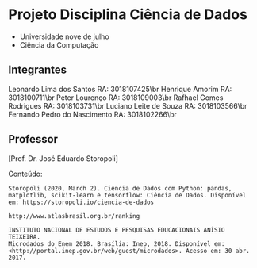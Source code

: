 # Projeto Disciplina Ciência de Dados

* Universidade nove de julho
* Ciência da Computação



## Integrantes
 
Leonardo Lima  dos Santos RA: 3018107425\br
Henrique Amorim RA: 3018100711\br
Peter Lourenço RA: 3018109003\br
Rafhael Gomes Rodrigues RA: 3018103731\br
Luciano Leite de Souza RA: 3018103566\br
Fernando Pedro do Nascimento RA: 3018102266\br

## Professor

[Prof. Dr. José Eduardo Storopoli]





Conteúdo:

```
Storopoli (2020, March 2). Ciência de Dados com Python: pandas, matplotlib, scikit-learn e tensorflow: Ciência de Dados. Disponível em: https://storopoli.io/ciencia-de-dados
```
```
http://www.atlasbrasil.org.br/ranking
````
```
INSTITUTO NACIONAL DE ESTUDOS E PESQUISAS EDUCACIONAIS ANÍSIO TEIXEIRA. 
Microdados do Enem 2018. Brasília: Inep, 2018. Disponível em: 
<http://portal.inep.gov.br/web/guest/microdados>. Acesso em: 30 abr. 2017.
```


